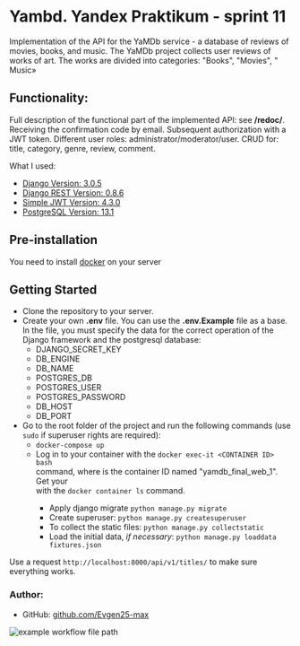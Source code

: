 # Yambd. Yandex Praktikum - sprint 11
Implementation of the API for the YaMDb service - a database of reviews of movies, books, and music.
The YaMDb project collects user reviews of works of art. The works are divided into categories: "Books", "Movies", " Music»

## Functionality:
Full description of the functional part of the implemented API: see **/redoc/**.    
Receiving the confirmation code by email. Subsequent authorization with a JWT token.
Different user roles: administrator/moderator/user.
CRUD for: title, category, genre, review, comment.

What I used:
- [Django Version: 3.0.5](https://www.djangoproject.com/)
- [Django REST Version: 0.8.6](https://www.django-rest-framework.org/)
- [Simple JWT Version: 4.3.0](https://django-rest-framework-simplejwt.readthedocs.io/en/latest/)
- [PostgreSQL Version: 13.1](https://www.postgresql.org/docs/13/release-13-1.html)

## Pre-installation
You need to install [docker](https://www.docker.com/products/docker-desktop "use the link if necessary") on your server 
## Getting Started

- Clone the repository to your server.
-  Create your own **.env** file. You can use the **.env.Example** file as a base. In the file, you must specify the data for the correct operation of the Django framework and the postgresql database:
   * DJANGO_SECRET_KEY
   * DB_ENGINE   
   * DB_NAME   
   * POSTGRES_DB
   * POSTGRES_USER
   * POSTGRES_PASSWORD
   * DB_HOST
   * DB_PORT
- Go to the root folder of the project and run the following commands (use ```sudo``` if superuser rights are required):
  - ```docker-compose up```
  - Log in to your container with the ```docker exec-it <CONTAINER ID> bash```    
    command, where <CONTAINER ID> is the container ID named "yamdb_final_web_1". Get your <CONTAINER ID>    
    with the ```docker container ls``` command.
    - Apply django migrate ```python manage.py migrate```    
    - Create superuser: ```python manage.py createsuperuser```   
    - To collect the static files: ```python manage.py collectstatic```
    - Load the initial data, *if necessary*: ```python manage.py loaddata fixtures.json```

   
Use a request ```http://localhost:8000/api/v1/titles/``` to make sure everything works.
### Author:
- GitHub:  [github.com/Evgen25-max](https://github.com/Evgen25-max)


![example workflow file path](https://github.com/Evgen25-max/yamdb_final/workflows/yamdb_final-app/badge.svg)

